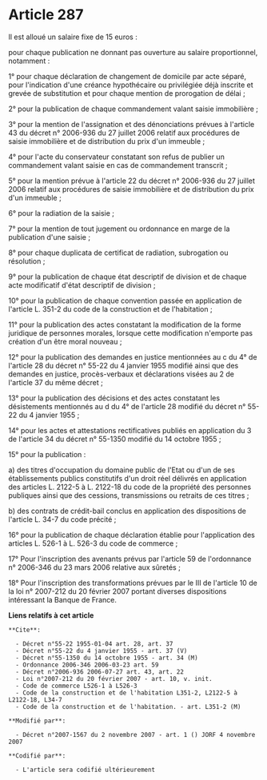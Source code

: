 # Article 287

Il est alloué un salaire fixe de 15 euros :

pour chaque publication ne donnant pas ouverture au salaire proportionnel, notamment :

1° pour chaque déclaration de changement de domicile par acte séparé, pour l'indication d'une créance hypothécaire ou
privilégiée déjà inscrite et grevée de substitution et pour chaque mention de prorogation de délai ;

2° pour la publication de chaque commandement valant saisie immobilière ;

3° pour la mention de l'assignation et des dénonciations prévues à l'article 43 du décret n° 2006-936 du 27 juillet 2006
relatif aux procédures de saisie immobilière et de distribution du prix d'un immeuble ;

4° pour l'acte du conservateur constatant son refus de publier un commandement valant saisie en cas de commandement
transcrit ;

5° pour la mention prévue à l'article 22 du décret n° 2006-936 du 27 juillet 2006 relatif aux procédures de saisie
immobilière et de distribution du prix d'un immeuble ;

6° pour la radiation de la saisie ;

7° pour la mention de tout jugement ou ordonnance en marge de la publication d'une saisie ;

8° pour chaque duplicata de certificat de radiation, subrogation ou résolution ;

9° pour la publication de chaque état descriptif de division et de chaque acte modificatif d'état descriptif de division ;

10° pour la publication de chaque convention passée en application de l'article L. 351-2 du code de la construction et de
l'habitation ;

11° pour la publication des actes constatant la modification de la forme juridique de personnes morales, lorsque cette
modification n'emporte pas création d'un être moral nouveau ;

12° pour la publication des demandes en justice mentionnées au c du 4° de l'article 28 du décret n° 55-22 du 4 janvier 1955
modifié ainsi que des demandes en justice, procès-verbaux et déclarations visées au 2 de l'article 37 du même décret ;

13° pour la publication des décisions et des actes constatant les désistements mentionnés au d du 4° de l'article 28 modifié
du décret n° 55-22 du 4 janvier 1955 ;

14° pour les actes et attestations rectificatives publiés en application du 3 de l'article 34 du décret n° 55-1350 modifié du
14 octobre 1955 ;

15° pour la publication :

a) des titres d'occupation du domaine public de l'Etat ou d'un de ses établissements publics constitutifs d'un droit réel
délivrés en application des articles L. 2122-5 à L. 2122-18 du code de la propriété des personnes publiques ainsi que des
cessions, transmissions ou retraits de ces titres ;

b) des contrats de crédit-bail conclus en application des dispositions de l'article L. 34-7 du code précité ;

16° pour la publication de chaque déclaration établie pour l'application des articles L. 526-1 à L. 526-3 du code de
commerce ;

17° Pour l'inscription des avenants prévus par l'article 59 de l'ordonnance n° 2006-346 du 23 mars 2006 relative aux
sûretés ;

18° Pour l'inscription des transformations prévues par le III de l'article 10 de la loi n° 2007-212 du 20 février 2007
portant diverses dispositions intéressant la Banque de France.

**Liens relatifs à cet article**

	**Cite**:

	  - Décret n°55-22 1955-01-04 art. 28, art. 37
	  - Décret n°55-22 du 4 janvier 1955 - art. 37 (V)
	  - Décret n°55-1350 du 14 octobre 1955 - art. 34 (M)
	  - Ordonnance 2006-346 2006-03-23 art. 59
	  - Décret n°2006-936 2006-07-27 art. 43, art. 22
	  - Loi n°2007-212 du 20 février 2007 - art. 10, v. init.
	  - Code de commerce L526-1 à L526-3
	  - Code de la construction et de l'habitation L351-2, L2122-5 à L2122-18, L34-7
	  - Code de la construction et de l'habitation. - art. L351-2 (M)

	**Modifié par**:

	  - Décret n°2007-1567 du 2 novembre 2007 - art. 1 () JORF 4 novembre 2007

	**Codifié par**:

	  - L'article sera codifié ultérieurement
